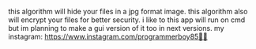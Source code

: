 this algorithm will hide your files in a jpg format image.
this algorithm also will encrypt your files for better security.
i like to this app will run on cmd but im planning to make a gui version of it too in next versions.
my instagram:
https://www.instagram.com/programmerboy85📱📱
